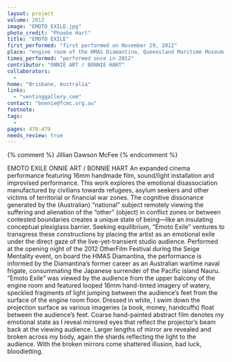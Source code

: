 ```yaml
---
layout: project
volume: 2012
image: "EMOTO_EXILE.jpg"
photo_credit: "Phoebe Hart"
title: "EMOTO EXILE"
first_performed: "first performed on November 29, 2012"
place: "engine room of the HMAS Diamantina, Queensland Maritime Museum, Brisbane, Australia"
times_performed: "performed once in 2012"
contributor: "ONNIE ART / BONNIE HART"
collaborators: 
  - 
home: "Brisbane, Australia"
links: 
  - "ventinggallery.com"
contact: "bonnie@fcmc.org.au"
footnote: 
tags: 
  - 
pages: 478-479
needs_review: true
---
```


{% comment %} 
Jillian Dawson McFee
{% endcomment %}

 EMOTO EXILE 
 ONNIE ART / BONNIE HART 
 An expanded cinema performance featuring 16mm handmade film, sound/light installation and improvised performance. 
 This work explores the emotional disassociation manufactured by civilians towards refugees, asylum seekers and other victims of territorial or financial war zones. The cognitive dissonance generated by the (Australian) “national” subject remotely viewing the suffering and alienation of the “other” (object) in conflict zones or between contested boundaries creates a unique state of being—like an insulating conceptual plexiglass barrier. Seeking equilibrium, “Emoto Exile” ventures to transgress these constructions by placing the artist as an emotional exile under the direct gaze of the live-yet-transient studio audience. 
 Performed at the opening night of the 2012 OtherFilm Festival during the Seige Mentality event, on board the HMAS Diamantina, the performance is informed by the Diamantina’s former career as an Australian wartime naval frigate, consummating the Japanese surrender of the Pacific island Nauru. 
 “Emoto Exile” was viewed by the audience from the upper balcony of the engine room and featured looped 16mm hand-tinted imagery of watery, speckled fragments of light jumping between the audience’s feet from the surface of the engine room floor. Dressed in white, I swim down the projection surface as various imageries (a book, money, handcuffs) float between the audience’s feet. Coarse hand-painted abstract film denotes my emotional state as I reveal mirrored eyes that reflect the projector’s beam back at the viewing audience. Larger lengths of mirror are revealed and broken across my body, again the shards reflecting the light to the audience. With the broken mirrors come shattered illusion, bad luck, bloodletting. 
